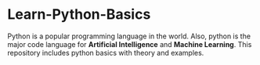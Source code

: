 # Learn-Python-Basics
Python is a popular programming language in the world. Also, python is the major code language for <b>Artificial Intelligence</b> and <b>Machine Learning</b>. This repository includes python basics with theory and examples.
